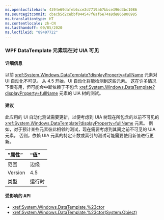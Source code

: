 ```yaml
---
ms.openlocfilehash: 4394e69dafeb6cce2d7719a67bbce396d3bc1086
ms.sourcegitcommit: cbacb5d2cebbf044547f6af6e74a9de866800985
ms.translationtype: HT
ms.contentlocale: zh-CN
ms.lasthandoff: 09/05/2020
ms.locfileid: "89497722"
---
```

### <a name="wpf-datatemplate-elements-are-now-visible-to-uia"></a>WPF DataTemplate 元素现在对 UIA 可见

#### <a name="details"></a>详细信息

以前 <xref:System.Windows.DataTemplate?displayProperty=fullName> 元素对 UI 自动化不可见。 从 4.5 开始，UI 自动化将能检测到这些元素。 这在许多情况下很有用，但可能会中断依赖于不包含 <xref:System.Windows.DataTemplate?displayProperty=fullName> 元素的 UIA 树的测试。

#### <a name="suggestion"></a>建议

此应用的 UI 自动化测试需要更新，以便考虑到 UIA 树现在所包含的以前不可见的 <xref:System.Windows.DataTemplate?displayProperty=fullName> 元素。 例如，对于预计某些元素彼此相邻的测试，现在需要考虑到其间之前不可见的 UIA 元素。 否则，依赖 UIA 元素的特定计数或索引的测试可能需要使用新值进行更新。

| “属性”    | “值”       |
|:--------|:------------|
| 范围   |边缘|
|Version|4.5|
|类型|运行时|

#### <a name="affected-apis"></a>受影响的 API

- <xref:System.Windows.DataTemplate.%23ctor>
- <xref:System.Windows.DataTemplate.%23ctor(System.Object)>

<!--

#### Affected APIs

- `M:System.Windows.DataTemplate.#ctor`
- `M:System.Windows.DataTemplate.#ctor(System.Object)`

-->
